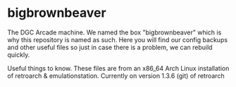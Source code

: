 # bigbrownbeaver

The DGC Arcade machine.  We named the box "bigbrownbeaver" which is why
this repository is named as such.  Here you will find our config backups
and other useful files so just in case there is a problem, we can rebuild
quickly.

Useful things to know.
These files are from an x86_64 Arch Linux installation of retroarch
& emulationstation.  Currently on version 1.3.6 (git) of retroarch 
